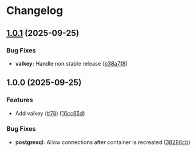 # Changelog

## [1.0.1](https://github.com/itsmechlark/features/compare/valkey-v1.0.0...valkey-v1.0.1) (2025-09-25)


### Bug Fixes

* **valkey:** Handle non stable release ([b38a7f8](https://github.com/itsmechlark/features/commit/b38a7f87f0536be1d58d7719bbb18a5abe85f862))

## 1.0.0 (2025-09-25)


### Features

* Add valkey ([#78](https://github.com/itsmechlark/features/issues/78)) ([16cc65d](https://github.com/itsmechlark/features/commit/16cc65da2300827e642f727333e0bd857f3b091d))


### Bug Fixes

* **postgresql:** Allow connections after container is recreated ([38286cb](https://github.com/itsmechlark/features/commit/38286cbd669acc58e79732ce20fb71a25ec17ac9))
